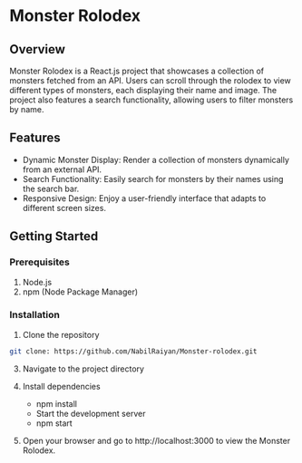 # Monster Rolodex
## Overview
Monster Rolodex is a React.js project that showcases a collection of monsters fetched from an API. Users can scroll through the rolodex to view different types of monsters, each displaying their name and image. The project also features a search functionality, allowing users to filter monsters by name.

## Features
- Dynamic Monster Display: Render a collection of monsters dynamically from an external API.
- Search Functionality: Easily search for monsters by their names using the search bar.
- Responsive Design: Enjoy a user-friendly interface that adapts to different screen sizes.


## Getting Started
### Prerequisites
 1. Node.js
 2. npm (Node Package Manager)

### Installation
  1. Clone the repository 
  ``` bash
  git clone: https://github.com/NabilRaiyan/Monster-rolodex.git
```
  3. Navigate to the project directory
  4. Install dependencies
     - npm install
     - Start the development server
     - npm start
     

  5. Open your browser and go to http://localhost:3000 to view the Monster Rolodex.

